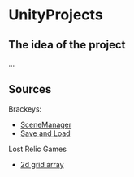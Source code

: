 # UnityProjects

## The idea of the project
...

## Sources
Brackeys:
- [SceneManager](https://www.youtube.com/watch?v=CE9VOZivb3I&t=1051s) 
- [Save and Load](https://www.youtube.com/watch?v=XOjd_qU2Ido&t=338s)

Lost Relic Games
- [2d grid array](https://www.youtube.com/watch?v=u2_O-jQDD6s)
